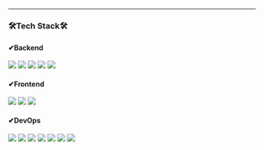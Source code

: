 <!--
### 주요 이력
- 널리소프트(SSEM) 자바 백엔드 개발자 (2022. 01 ~ 2022. 07)
- 해커스(챔프스터디) 백엔드 통합인프라 개발자 (2022. 08 ~ 2023. 11)
- 리드넘버 백엔드 개발자 (2023. 11 ~ 재직중)
-->
<hr>
<h3>🛠Tech Stack🛠</h3>
<h4>✔Backend</h4>
<div>
 <img src="https://img.shields.io/badge/Java-007396.svg?&style=flat&logo=Java&logoColor=white">
 <img src="https://img.shields.io/badge/Spring%20Boot-6DB33F.svg?&style=flat&logo=Spring%20Boot&logoColor=white"/>
 <img src="https://img.shields.io/badge/PHP-777BB4.svg?&style=flat&logo=PHP-777BB4&logoColor=white"/>
  <img src="https://img.shields.io/badge/MySQL-4479A1.svg?&style=flat&logo=MySQL&logoColor=white"/>
 <img src="https://img.shields.io/badge/Oracle-F80000.svg?&style=flat&logo=Oracle-F80000&logoColor=white"/>
</div>
<h4>✔Frontend</h4>
<div>
 <img src="https://img.shields.io/badge/JavaScript-F7DF1E?style=flat&logo=JavaScript-F7DF1E&logoColor=white"/>
 <img src="https://img.shields.io/badge/HTML5-E34F26?style=flat&logo=HTML5&logoColor=white"/>
 <img src="https://img.shields.io/badge/CSS3-1572B6?style=flat&logo=CSS3&logoColor=white"/>
</div>
<h4>✔DevOps</h4>
<div>
 <img src="https://img.shields.io/badge/Amazon%20Web%20Wervices-232F3E?style=flat&logo=Amazon%20Web%20Wervices-232F3E&logoColor=white"/>
 <img src="https://img.shields.io/badge/Amazon%20S3-569A31?style=flat&logo=Amazon%20S3-569A31&logoColor=white"/>
 <img src="https://img.shields.io/badge/Amazon%20RDS-527FFF?style=flat&logo=Amazon%20RDS-527FFF&logoColor=white"/>
 <img src="https://img.shields.io/badge/Jenkins-D24939?style=flat&logo=Jenkins-D24939&logoColor=white"/>
 <img src="https://img.shields.io/badge/Docker-2496ED?style=flat&logo=Docker-2496ED&logoColor=white"/>
 <img src="https://img.shields.io/badge/Linux-FCC624?style=flat&logo=Linux-FCC624&logoColor=white"/>
 <img src="https://img.shields.io/badge/Apache%20Tomcat-F8DC75?style=flat&logo=Apache%20Tomcat-F8DC75&logoColor=white"/>
</div>
<!--
<h4>✔Tool</h4>
<div>
 <img src="https://img.shields.io/badge/IntelliJ IDEA-000000?style=flat&logo=IntelliJ IDEA-000000&logoColor=white"/>
 <img src="https://img.shields.io/badge/DataGrip-000000?style=flat&logo=DataGrip-000000&logoColor=white"/>
 <img src="https://img.shields.io/badge/git-F05032?style=flat&logo=git&logoColor=white"/>
 <img src="https://img.shields.io/badge/github-181717?style=flat&logo=github&logoColor=white"/> 
 -->
<!--  <img src="https://img.shields.io/badge/Notion-000000?style=flat&logo=Notion&logoColor=white"/>
 <img src="https://img.shields.io/badge/Discord-5865F2?style=flat&logo=Discord-5865F2&logoColor=white"/>  -->
</div>

<!--
#### 📖 Certificate

|Certificate|Date|Organization|
|:---:|:---:|:---:|
|SQL Developer|2024.06.21|한국데이터산업진흥원|
-->
